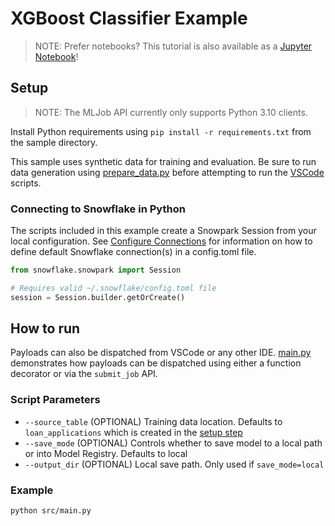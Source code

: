 # XGBoost Classifier Example

> NOTE: Prefer notebooks? This tutorial is also available as a [Jupyter Notebook](../xgb_classifier_nb/single_node_xgb.ipynb)!

## Setup

> NOTE: The MLJob API currently only supports Python 3.10 clients.

Install Python requirements using `pip install -r requirements.txt` from the sample directory.

This sample uses synthetic data for training and evaluation. Be sure to run data
generation using [prepare_data.py](src/prepare_data.py)
before attempting to run the [VSCode](#vscode) scripts.

### Connecting to Snowflake in Python

The scripts included in this example create a Snowpark Session from your local
configuration. See [Configure Connections](https://docs.snowflake.com/developer-guide/snowflake-cli/connecting/configure-connections#define-connections)
for information on how to define default Snowflake connection(s) in a config.toml
file.

```python
from snowflake.snowpark import Session

# Requires valid ~/.snowflake/config.toml file
session = Session.builder.getOrCreate()
```

## How to run

Payloads can also be dispatched from VSCode or any other IDE. [main.py](src/main.py)
demonstrates how payloads can be dispatched using either a function decorator or
via the `submit_job` API.

### Script Parameters

- `--source_table` (OPTIONAL) Training data location. Defaults to `loan_applications`
  which is created in the [setup step](#setup)
- `--save_mode` (OPTIONAL) Controls whether to save model to a local path or into Model Registry. Defaults to local
- `--output_dir` (OPTIONAL) Local save path. Only used if `save_mode=local`

### Example

```bash
python src/main.py
```